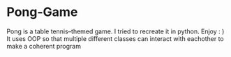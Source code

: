 # Pong-Game
Pong is a table tennis–themed game. I tried to recreate it in python. Enjoy : )
It uses OOP so that multiple different classes can interact with eachother to make a coherent program
